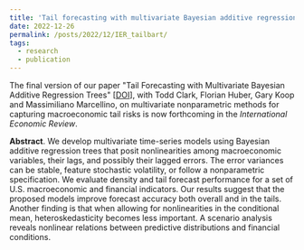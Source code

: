 ```yaml
---
title: 'Tail forecasting with multivariate Bayesian additive regression trees'
date: 2022-12-26
permalink: /posts/2022/12/IER_tailbart/
tags:
  - research
  - publication
---
```


The final version of our paper "Tail Forecasting with Multivariate Bayesian Additive Regression Trees" [[DOI](https://onlinelibrary.wiley.com/doi/10.1111/iere.12619)], with Todd Clark, Florian Huber, Gary Koop and Massimiliano Marcellino, on multivariate nonparametric methods for capturing macroeconomic tail risks is now forthcoming in the _International Economic Review_. 

**Abstract**. We develop multivariate time-series models using Bayesian additive regression trees that posit nonlinearities among macroeconomic variables, their lags, and possibly their lagged errors. The error variances can be stable, feature stochastic volatility, or follow a nonparametric specification. We evaluate density and tail forecast performance for a set of U.S. macroeconomic and financial indicators. Our results suggest that the proposed models improve forecast accuracy both overall and in the tails. Another finding is that when allowing for nonlinearities in the conditional mean, heteroskedasticity becomes less important. A scenario analysis reveals nonlinear relations between predictive distributions and financial conditions.
